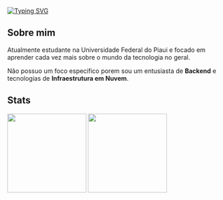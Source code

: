 [![Typing SVG](https://readme-typing-svg.demolab.com/?size=40&center=true&vCenter=true&width=1000&color=e3ee15&lines=Olá,+me+chamo+Artur+Vincius.;Seja+Bem-Vindo!!+:%29)](https://git.io/typing-svg)
## Sobre mim
Atualmente estudante na Universidade Federal do Piaui e focado em aprender cada vez mais sobre o mundo da tecnologia no geral.

Não possuo um foco especifico porem sou um entusiasta de **Backend** e tecnologias de **Infraestrutura em Nuvem**.


## Stats
<a href="https://github.com/focarica"><img height=180 align="center" src="https://github-readme-stats-ten-gamma-78.vercel.app/api?username=focarica&show_icons=true&theme=highcontrast&hide_border=True&include_all_commits=true&count_private=true"></a>
<a href="https://github.com/focarica"><img height=180 align="center" src="https://github-readme-stats-ten-gamma-78.vercel.app/api/top-langs/username=focarica&theme=highcontrast&hide_border=True&layout=compact&count_private=true&size_weight=0.5&count_weight=0.5"/></a>
